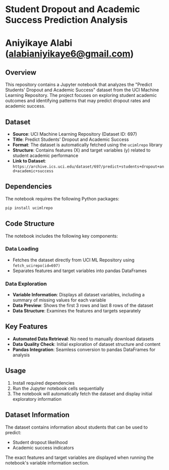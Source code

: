 # Student Dropout and Academic Success Prediction Analysis
# Aniyikaye Alabi (alabianiyikaye6@gmail.com)

## Overview

This repository contains a Jupyter notebook that analyzes the "Predict Students' Dropout and Academic Success" dataset from the UCI Machine Learning Repository. The project focuses on exploring student academic outcomes and identifying patterns that may predict dropout rates and academic success.

## Dataset

- **Source**: UCI Machine Learning Repository (Dataset ID: 697)
- **Title**: Predict Students' Dropout and Academic Success
- **Format**: The dataset is automatically fetched using the `ucimlrepo` library
- **Structure**: Contains features (X) and target variables (y) related to student academic performance
- **Link to Dataset**: `https://archive.ics.uci.edu/dataset/697/predict+students+dropout+and+academic+success`

## Dependencies

The notebook requires the following Python packages:

```bash
pip install ucimlrepo
```

## Code Structure

The notebook includes the following key components:

### Data Loading
- Fetches the dataset directly from UCI ML Repository using `fetch_ucirepo(id=697)`
- Separates features and target variables into pandas DataFrames

### Data Exploration
- **Variable Information**: Displays all dataset variables, including a summary of missing values for each variable
- **Data Preview**: Shows the first 3 rows and last 8 rows of the dataset
- **Data Structure**: Examines the features and targets separately

## Key Features

- **Automated Data Retrieval**: No need to manually download datasets
- **Data Quality Check**: Initial exploration of dataset structure and content
- **Pandas Integration**: Seamless conversion to pandas DataFrames for analysis

## Usage

1. Install required dependencies
2. Run the Jupyter notebook cells sequentially
3. The notebook will automatically fetch the dataset and display initial exploratory information

## Dataset Information

The dataset contains information about students that can be used to predict:
- Student dropout likelihood
- Academic success indicators

The exact features and target variables are displayed when running the notebook's variable information section.
